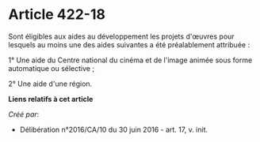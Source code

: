 # Article 422-18

Sont éligibles aux aides au développement les projets d'œuvres pour lesquels au moins une des aides suivantes a été
préalablement attribuée :

1° Une aide du Centre national du cinéma et de l'image animée sous forme automatique ou sélective ;

2° Une aide d'une région.

**Liens relatifs à cet article**

_Créé par_:

  - Délibération n°2016/CA/10 du 30 juin 2016 - art. 17, v. init.
